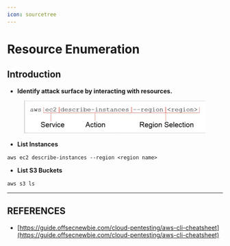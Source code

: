 ```yaml
---
icon: sourcetree
---
```


# Resource Enumeration

## Introduction

* **Identify attack surface by interacting with resources.**

<figure><img src="../../../../.gitbook/assets/image.png" alt=""><figcaption></figcaption></figure>

* **List Instances**

```
aws ec2 describe-instances --region <region name>
```

* **List S3 Buckets**

```
aws s3 ls
```





***

## REFERENCES

* [https://guide.offsecnewbie.com/cloud-pentesting/aws-cli-cheatsheet](https://guide.offsecnewbie.com/cloud-pentesting/aws-cli-cheatsheet)

